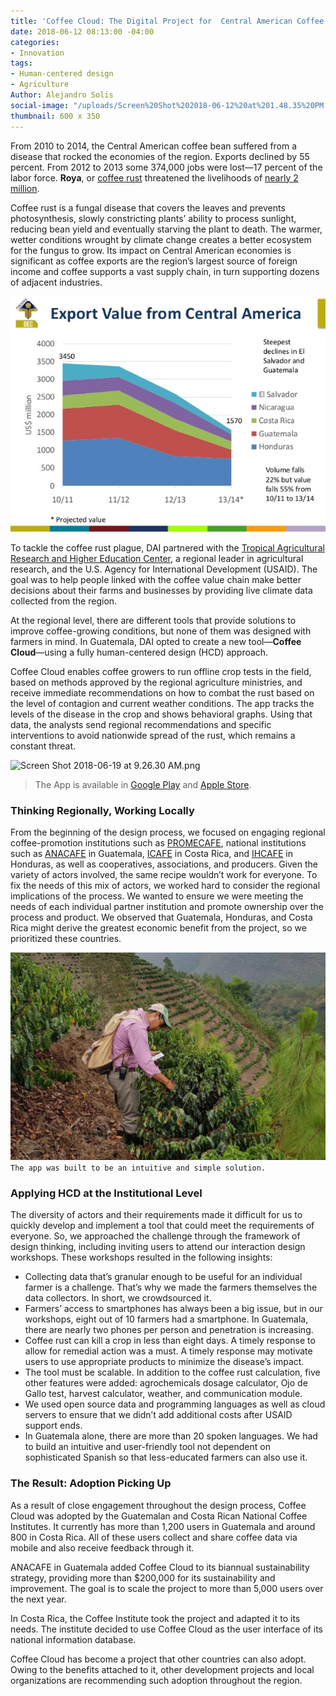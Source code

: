 ```yaml
---
title: 'Coffee Cloud: The Digital Project for  Central American Coffee Growers'
date: 2018-06-12 08:13:00 -04:00
categories:
- Innovation
tags:
- Human-centered design
- Agriculture
Author: Alejandro Solis
social-image: "/uploads/Screen%20Shot%202018-06-12%20at%201.48.35%20PM.png"
thumbnail: 600 x 350
---
```


From 2010 to 2014, the Central American coffee bean suffered from a disease that rocked the economies of the region. Exports declined by 55 percent. From 2012 to 2013 some 374,000 jobs were lost—17 percent of the labor force. **Roya**, or [coffee rust](http://www.bbc.com/future/story/20171106-the-disease-that-could-change-how-we-drink-coffee) threatened the livelihoods of [nearly 2 million](https://www.oxfam.org/sites/www.oxfam.org/files/file_attachments/ib-coffee-rust-employment-collapse-central-america-140814-en.pdf). 

Coffee rust is a fungal disease that covers the leaves and prevents photosynthesis, slowly constricting plants’ ability to process sunlight, reducing bean yield and eventually starving the plant to death. The warmer, wetter conditions wrought by climate change creates a better ecosystem for the fungus to grow. Its impact on Central American economies is significant as coffee exports are the region’s largest source of foreign income and coffee supports a vast supply chain, in turn supporting dozens of adjacent industries. 

<!--more-->

![chart-export.png](/uploads/chart-export.png)

To tackle the coffee rust plague, DAI partnered with the [Tropical Agricultural Research and Higher Education Center](https://www.catie.ac.cr/en/), a regional leader in agricultural research, and the U.S. Agency for International Development (USAID). The goal was to help people linked with the coffee value chain make better decisions about their farms and businesses by providing live climate data collected from the region.

At the regional level, there are different tools that provide solutions to improve coffee-growing conditions, but none of them was designed with farmers in mind. In Guatemala, DAI opted to create a new tool—**Coffee Cloud**—using a fully human-centered design (HCD) approach.

Coffee Cloud enables coffee growers to run offline crop tests in the field, based on methods approved by the regional agriculture ministries, and receive immediate recommendations on how to combat the rust based on the level of contagion and current weather conditions. The app tracks the levels of the disease in the crop and shows behavioral graphs. Using that data, the analysts send regional recommendations and specific interventions to avoid nationwide spread of the rust, which remains a constant threat.

![Screen Shot 2018-06-19 at 9.26.30 AM.png](/uploads/Screen%20Shot%202018-06-19%20at%209.26.30%20AM.png)
> The App is available in [Google Play](https://play.google.com/store/apps/details?id=com.coffee.cloud.anacaf&hl=es) and [Apple Store](https://itunes.apple.com/es/app/coffee-cloud-anacafe/id1242107621?mt=8).

### Thinking Regionally, Working Locally

From the beginning of the design process, we focused on engaging regional coffee-promotion institutions such as [PROMECAFE](http://promecafe.net/), national institutions such as [ANACAFE](http://www.anacafe.org) in Guatemala, [ICAFE](http://www.icafe.cr) in Costa Rica, and [IHCAFE](http://www.ihcafe.hn/) in Honduras, as well as cooperatives, associations, and producers. Given the variety of actors involved, the same recipe wouldn’t work for everyone. To fix the needs of this mix of actors, we worked hard to consider the regional implications of the process. We wanted to ensure we were meeting the needs of each individual partner institution and promote ownership over the process and product. We observed that Guatemala, Honduras, and Costa Rica might derive the greatest economic benefit from the project, so we prioritized these countries.

![5b2023af0e6f1a4882993938.png](/uploads/5b2023af0e6f1a4882993938.png)
`The app was built to be an intuitive and simple solution.`

### Applying HCD at the Institutional Level

The diversity of actors and their requirements made it difficult for us to quickly develop and implement a tool that could meet the requirements of everyone. So, we approached the challenge through the framework of design thinking, including inviting users to attend our interaction design workshops. These workshops resulted in the following insights:

* Collecting data that’s granular enough to be useful for an individual farmer is a challenge. That’s why we made the farmers themselves the data collectors. In short, we crowdsourced it.
* Farmers’ access to smartphones has always been a big issue, but in our workshops, eight out of 10 farmers had a smartphone. In Guatemala, there are nearly two phones per person and penetration is increasing.
* Coffee rust can kill a crop in less than eight days. A timely response to allow for remedial action was a must. A timely response may motivate users to use appropriate products to minimize the disease’s impact.
* The tool must be scalable. In addition to the coffee rust calculation, five other features were added: agrochemicals dosage calculator, Ojo de Gallo test, harvest calculator, weather, and communication module.
* We used open source data and programming languages as well as cloud servers to ensure that we didn’t add additional costs after USAID support ends.
* In Guatemala alone, there are more than 20 spoken languages. We had to build an intuitive and user-friendly tool not dependent on sophisticated Spanish so that less-educated farmers can also use it.

### The Result: Adoption Picking Up 

As a result of close engagement throughout the design process, Coffee Cloud was adopted by the Guatemalan and Costa Rican National Coffee Institutes. It currently has more than 1,200 users in Guatemala and around 800 in Costa Rica. All of these users collect and share coffee data via mobile and also receive feedback through it.

ANACAFE in Guatemala added Coffee Cloud to its biannual sustainability strategy, providing more than $200,000 for its sustainability and improvement. The goal is to scale the project to more than 5,000 users over the next year.

In Costa Rica, the Coffee Institute took the project and adapted it to its needs. The institute decided to use Coffee Cloud as the user interface of its national information database.

Coffee Cloud has become a project that other countries can also adopt. Owing to the benefits attached to it, other development projects and local organizations are recommending such adoption throughout the region.